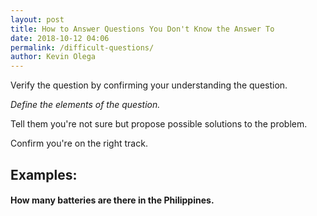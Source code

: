 ```yaml
--- 
layout: post 
title: How to Answer Questions You Don't Know the Answer To
date: 2018-10-12 04:06
permalink: /difficult-questions/ 
author: Kevin Olega 
--- 
```

Verify the question by confirming your understanding the question.

*Define the elements of the question.*

Tell them you're not sure but propose possible solutions to the problem. 

Confirm you're on the right track.

## Examples:

#### How many batteries are there in the Philippines.